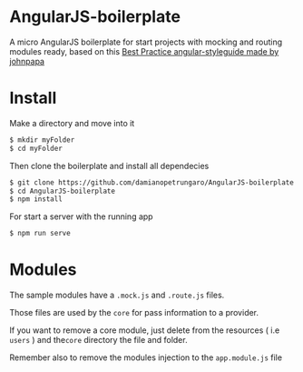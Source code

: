 # AngularJS-boilerplate
A micro AngularJS boilerplate for start projects with mocking and routing modules ready,
based on this [Best Practice angular-styleguide made by johnpapa](https://github.com/johnpapa/angular-styleguide)

# Install

Make a directory and move into it

```sh
$ mkdir myFolder
$ cd myFolder
```

Then clone the boilerplate and install all dependecies

```sh
$ git clone https://github.com/damianopetrungaro/AngularJS-boilerplate.git
$ cd AngularJS-boilerplate
$ npm install
```

For start a server with the running app

```sh
$ npm run serve
```


# Modules

The sample modules have a ``` .mock.js ``` and ``` .route.js ``` files.

Those files are used by the ``` core ``` for pass information to a provider.


If you want to remove a core module, just delete from the resources ( i.e ``` users ``` ) and the``` core ``` directory the file and folder.

Remember also to remove the modules injection to the ```app.module.js``` file
